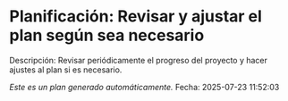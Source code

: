 # Planificación: Revisar y ajustar el plan según sea necesario

Descripción: Revisar periódicamente el progreso del proyecto y hacer ajustes al plan si es necesario.

*Este es un plan generado automáticamente.*
Fecha: 2025-07-23 11:52:03
